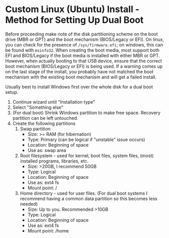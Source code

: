 # Custom Linux (Ubuntu) Install - Method for Setting Up Dual Boot

Before proceeding make note of the disk partitioning scheme on the boot drive (MBR or GPT) and the boot mechanism (BIOS/Legacy or EFI).
On linux, you can check for the presence of `/sys/firmware.efi`; on windows, this can be found with `msinfo32`.
When creating the boot media, most support both EFI and BIOS/Legacy if the boot media is installed with either MBR or GPT.
However, when actually booting to that USB device, ensure that the correct boot mechanism (BIOS/Legacy or EFI) is being used.
If a warning comes up on the last stage of the install, you probably have not matched the boot mechanism with the existing boot mechanism and will get a failed install.

Usually best to install Windows first over the whole disk for a dual boot setup.

1. Continue wizard until "Installation type"
2. Select "Something else"
3. (For dual boot) Shrink Windows partition to make free space. Recovery partition can be left untouched.
4. Create the following partitions
    1. Swap partition
        * Size: >= RAM (for hibernation)
        * Type: Primary (can be logical if "unstable" issue occurs)
        * Location: Beginning of space
        * Use as: swap area
    2. Root filesystem - used for kernel, boot files, system files, (most) installed programs, libraries, etc.
        * Size: >20GB, I recommend 50GB
        * Type: Logical
        * Location: Beginning of space
        * Use as: ext4 fs
        * Mount point: /
    3. Home directory - used for user files. (For dual boot systems I recommend having a common data partition so this becomes less needed)
        * Size: Up to you. Recommended >10GB
        * Type: Logical
        * Location: Beginning of space
        * Use as: ext4 fs
        * Mount point: /home
